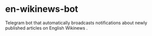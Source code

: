 # en-wikinews-bot
Telegram bot that automatically broadcasts notifications about newly published articles on English Wikinews .

